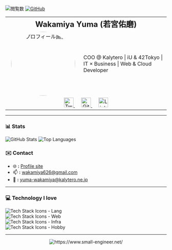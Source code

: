 <img src="https://komarev.com/ghpvc/?username=small-engineer&color=green" alt="閲覧数">
<a href="https://github.com/small-engineer">
  <img src="https://img.shields.io/github/followers/small-engineer?style=social" alt="GitHub">
</a>
<br>
<table>
  <tr>
    <td colspan="2" align="center" style="font-size: 1.5em; font-weight: bold;">
      Wakamiya Yuma (若宮佑磨)
    </td>
  </tr>
  <tr>
    <td valign="top" width="220" align="center">
      <img src="https://www.small-engineer.net/images/profile.webp" 
           alt="プロフィール画像" width="200" 
           style="border-radius: 50%;">
    </td>
    <td valign="middle">
      COO @ Kalytero | iU & 42Tokyo | IT × Business | Web & Cloud Developer
    </td>
  </tr>
  <tr>
    <td colspan="2" align="center">
      <a href="https://twitter.com/your_username" style="margin: 0 10px;">
        <img src="https://cdn-icons-png.flaticon.com/512/733/733579.png" 
             alt="Twitter" width="30">
      </a>
      <a href="https://github.com/your_username" style="margin: 0 10px;">
        <img src="https://cdn-icons-png.flaticon.com/512/733/733553.png" 
             alt="GitHub" width="30">
      </a>
      <a href="https://www.linkedin.com/in/your_username/" style="margin: 0 10px;">
        <img src="https://cdn-icons-png.flaticon.com/512/174/174857.png" 
             alt="LinkedIn" width="30">
      </a>
    </td>
  </tr>
</table>


---

### 📊 Stats
<p align="left">
  <img src="https://github-readme-stats.vercel.app/api?username=small-engineer&show_icons=true&theme=radical" alt="GitHub Stats" />
  <img src="https://github-readme-stats.vercel.app/api/top-langs/?username=small-engineer&layout=compact&theme=radical" alt="Top Languages" />
</p>

### ✉️ Contact

- 🌐 **:** [Profile site](https://wakamiya.blog/)
- 📫 **:** [wakamiya626@gmail.com](mailto:wakamiya626@gmail.com)
- 🏢 **:** [yuma-wakamiya@kalytero.ne.jp](mailto:yuma-wakamiya@kalytero.ne.jp)

---

### 💻 Technology I love

<p align="left">
  <img src="https://skillicons.dev/icons?i=vscode,js,ts,python" alt="Tech Stack Icons - Lang" /><br>
  <img src="https://skillicons.dev/icons?i=react,nextjs,svelte,astro,materialui,tailwind,emotion,styledcomponents,threejs" alt="Tech Stack Icons - Web" /><br>
  <img src="https://skillicons.dev/icons?i=yarn,express,nodejs,docker,terraform,cloudflare,workers,aws,gcp" alt="Tech Stack Icons - Infra" /><br>
  <img src="https://skillicons.dev/icons?i=vim,c,cpp,cmake,linux,ubuntu,debian,redhat,bsd" alt="Tech Stack Icons - Hobby" /><br>
</p>

---
<div align="center">
  <a herf="https://www.small-engineer.net/">
    <img src="https://www.small-engineer.net/images/banner.webp" alt="https://www.small-engineer.net/">
  </a>
</div>
